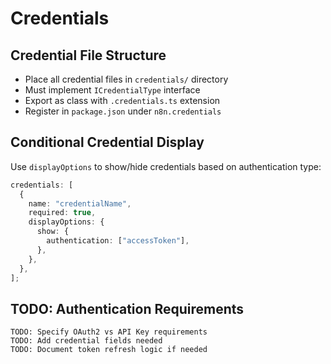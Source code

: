 # Credentials

## Credential File Structure

- Place all credential files in `credentials/` directory
- Must implement `ICredentialType` interface
- Export as class with `.credentials.ts` extension
- Register in `package.json` under `n8n.credentials`

## Conditional Credential Display

Use `displayOptions` to show/hide credentials based on authentication type:

```typescript
credentials: [
  {
    name: "credentialName",
    required: true,
    displayOptions: {
      show: {
        authentication: ["accessToken"],
      },
    },
  },
];
```

## TODO: Authentication Requirements

```
TODO: Specify OAuth2 vs API Key requirements
TODO: Add credential fields needed
TODO: Document token refresh logic if needed
```
